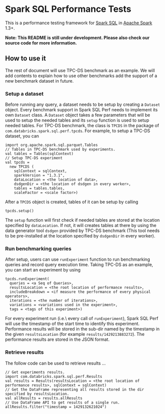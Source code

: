 # Spark SQL Performance Tests

This is a performance testing framework for [Spark SQL](https://spark.apache.org/sql/) in [Apache Spark](https://spark.apache.org/) 1.3+.

**Note: This README is still under development. Please also check our source code for more information.**

## How to use it
The rest of document will use TPC-DS benchmark as an example. We will add contents to explain how to use other benchmarks add the support of a new benchmark dataset in future.

### Setup a dataset
Before running any query, a dataset needs to be setup by creating a `Dataset` object. Every benchmark support in Spark SQL Perf needs to implement its own `Dataset` class. A `Dataset` object takes a few parameters that will be used to setup the needed tables and its `setup` function is used to setup needed tables. For TPC-DS benchmark, the class is `TPCDS` in the package of `com.databricks.spark.sql.perf.tpcds`. For example, to setup a TPC-DS dataset, you can 

```
import org.apache.spark.sql.parquet.Tables
// Tables in TPC-DS benchmark used by experiments.
val tables = Tables(sqlContext)
// Setup TPC-DS experiment
val tpcds =
  new TPCDS (
    sqlContext = sqlContext,
    sparkVersion = "1.3.1",
    dataLocation = <the location of data>,
    dsdgenDir = <the location of dsdgen in every worker>,
    tables = tables.tables,
    scaleFactor = <scale factor>)
```

After a `TPCDS` object is created, tables of it can be setup by calling

```
tpcds.setup()
```

The `setup` function will first check if needed tables are stored at the location specified by `dataLocation`. If not, it will creates tables at there by using the data generator tool `dsdgen` provided by TPC-DS benchmark (This tool needs to be pre-installed at the location specified by `dsdgenDir` in every worker).

### Run benchmarking queries
After setup, users can use `runExperiment` function to run benchmarking queries and record query execution time. Taking TPC-DS as an example, you can start an experiment by using

```
tpcds.runExperiment(
  queries = <a Seq of Queries>,
  resultsLocation = <the root location of performance results>,
  includeBreakdown = <if measure the performance of every physical operators>,
  iterations = <the number of iterations>,
  variations = <variations used in the experiment>,
  tags = <tags of this experiment>)
```

For every experiment run (i.e.\ every call of `runExperiment`), Spark SQL Perf will use the timestamp of the start time to identify this experiment. Performance results will be stored in the sub-dir named by the timestamp in the given `resultsLocation` (for example `results/1429213883272`). The performance results are stored in the JSON format.

### Retrieve results
The follow code can be used to retrieve results ...

```
// Get experiments results.
import com.databricks.spark.sql.perf.Results
val results = Results(resultsLocation = <the root location of performance results>, sqlContext = sqlContext)
// Get the DataFrame representing all results stored in the dir specified by resultsLocation.
val allResults = results.allResults
// Use DataFrame API to get results of a single run.
allResults.filter("timestamp = 1429132621024")
```